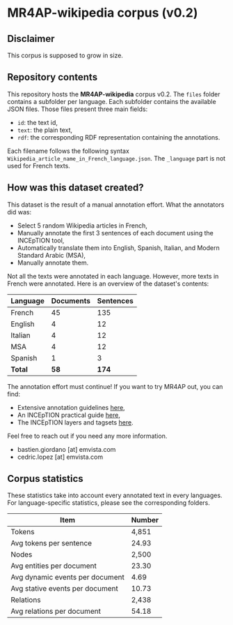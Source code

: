 # MR4AP-wikipedia corpus (v0.2)

## Disclaimer

This corpus is supposed to grow in size.

## Repository contents

This repository hosts the **MR4AP-wikipedia** corpus v0.2. The `files` folder contains a subfolder per language. Each
subfolder contains the available JSON files. Those files present three main fields:
* `id`: the text id,
* `text`: the plain text,
* `rdf`: the corresponding RDF representation containing the annotations.

Each filename follows the following syntax `Wikipedia_article_name_in_French_language.json`. The `_language` part is
not used for French texts.

## How was this dataset created?

This dataset is the result of a manual annotation effort. What the annotators did was:
* Select 5 random Wikipedia articles in French,
* Manually annotate the first 3 sentences of each document using the INCEpTION tool,
* Automatically translate them into English, Spanish, Italian, and Modern Standard Arabic (MSA),
* Manually annotate them.

Not all the texts were annotated in each language. However, more texts in French were annotated. 
Here is an overview of the dataset's contents:

| Language  | Documents | Sentences |
|-----------|-----------|-----------|
| French    | 45        | 135       |
| English   | 4         | 12        |
| Italian   | 4         | 12        |
| MSA       | 4         | 12        |
| Spanish   | 1         | 3         |
| **Total** | **58**    | **174**   |

The annotation effort must continue! If you want to try MR4AP out, you can find:
* Extensive annotation guidelines [here](../../guidelines/guidelines.md),
* An INCEpTION practical guide [here](../../guidelines/guidelines.md#how-to-inception-a-practical-guide),
* The INCEpTION layers and tagsets [here]().

Feel free to reach out if you need any more information.
* bastien.giordano [at] emvista.com
* cedric.lopez [at] emvista.com

## Corpus statistics

These statistics take into account every annotated text in every languages. For language-specific statistics, please
see the corresponding folders.

| Item                            | Number |
|---------------------------------|--------|
| Tokens                          | 4,851  |
| Avg tokens per sentence         | 24.93  |
| Nodes                           | 2,500  |
| Avg entities per document       | 23.30  |
| Avg dynamic events per document | 4.69   |
| Avg stative events per document | 10.73  |
| Relations                       | 2,438  |
| Avg relations per document      | 54.18  |